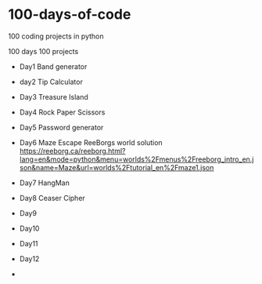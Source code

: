 # 100-days-of-code
100 coding projects in python


100 days 100 projects 


- Day1 Band generator
- day2 Tip Calculator
- Day3 Treasure Island
- Day4 Rock Paper Scissors
- Day5 Password generator
- Day6 Maze Escape ReeBorgs world solution https://reeborg.ca/reeborg.html?lang=en&mode=python&menu=worlds%2Fmenus%2Freeborg_intro_en.json&name=Maze&url=worlds%2Ftutorial_en%2Fmaze1.json
- Day7 HangMan
- Day8 Ceaser Cipher
- Day9
- Day10

- Day11
- Day12
- 

